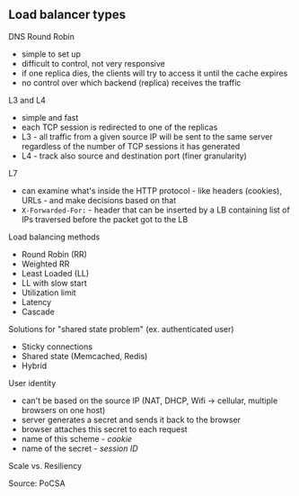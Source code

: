 Load balancer types
-------------------

DNS Round Robin
* simple to set up
* difficult to control, not very responsive
* if one replica dies, the clients will try to access it until the cache
    expires
* no control over which backend (replica) receives the traffic

L3 and L4
* simple and fast
* each TCP session is redirected to one of the replicas
* L3 - all traffic from a given source IP will be sent to the same server
    regardless of the number of TCP sessions it has generated
* L4 - track also source and destination port (finer granularity)

L7
* can examine what's inside the HTTP protocol - like headers (cookies), URLs - and
    make decisions based on that
* `X-Forwarded-For:` - header that can be inserted by a LB containing list of IPs
traversed before the packet got to the LB

Load balancing methods

* Round Robin (RR)
* Weighted RR
* Least Loaded (LL)
* LL with slow start
* Utilization limit
* Latency
* Cascade

Solutions for "shared state problem" (ex. authenticated user)

* Sticky connections
* Shared state (Memcached, Redis)
* Hybrid

User identity

* can't be based on the source IP (NAT, DHCP, Wifi -> cellular, multiple
    browsers on one host)
* server generates a secret and sends it back to the browser
* browser attaches this secret to each request
* name of this scheme - *cookie*
* name of the secret - *session ID*

Scale vs. Resiliency

Source: PoCSA
